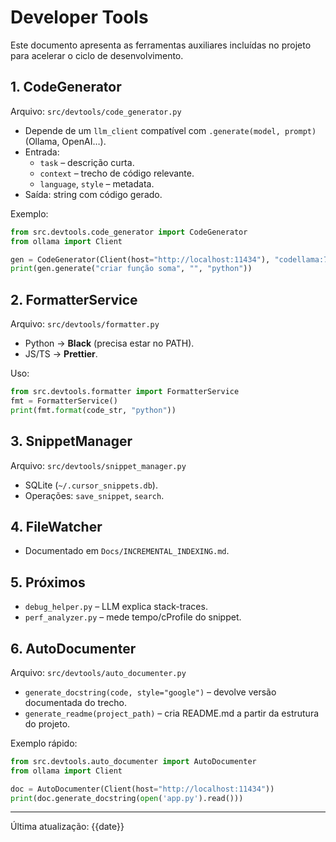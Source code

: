 # Developer Tools

Este documento apresenta as ferramentas auxiliares incluídas no projeto para acelerar o ciclo de desenvolvimento.

## 1. CodeGenerator

Arquivo: `src/devtools/code_generator.py`

* Depende de um `llm_client` compatível com `.generate(model, prompt)` (Ollama, OpenAI…).
* Entrada:
  * `task` – descrição curta.
  * `context` – trecho de código relevante.
  * `language`, `style` – metadata.
* Saída: string com código gerado.

Exemplo:
```python
from src.devtools.code_generator import CodeGenerator
from ollama import Client

gen = CodeGenerator(Client(host="http://localhost:11434"), "codellama:7b-instruct")
print(gen.generate("criar função soma", "", "python"))
```

## 2. FormatterService

Arquivo: `src/devtools/formatter.py`

* Python → **Black** (precisa estar no PATH).
* JS/TS → **Prettier**.

Uso:
```python
from src.devtools.formatter import FormatterService
fmt = FormatterService()
print(fmt.format(code_str, "python"))
```

## 3. SnippetManager

Arquivo: `src/devtools/snippet_manager.py`

* SQLite (`~/.cursor_snippets.db`).
* Operações: `save_snippet`, `search`.

## 4. FileWatcher

* Documentado em `Docs/INCREMENTAL_INDEXING.md`.

## 5. Próximos

* `debug_helper.py` – LLM explica stack-traces.
* `perf_analyzer.py` – mede tempo/cProfile do snippet.

## 6. AutoDocumenter

Arquivo: `src/devtools/auto_documenter.py`

* `generate_docstring(code, style="google")` – devolve versão documentada do trecho.
* `generate_readme(project_path)` – cria README.md a partir da estrutura do projeto.

Exemplo rápido:
```python
from src.devtools.auto_documenter import AutoDocumenter
from ollama import Client

doc = AutoDocumenter(Client(host="http://localhost:11434"))
print(doc.generate_docstring(open('app.py').read()))
```

---
Última atualização: {{date}} 